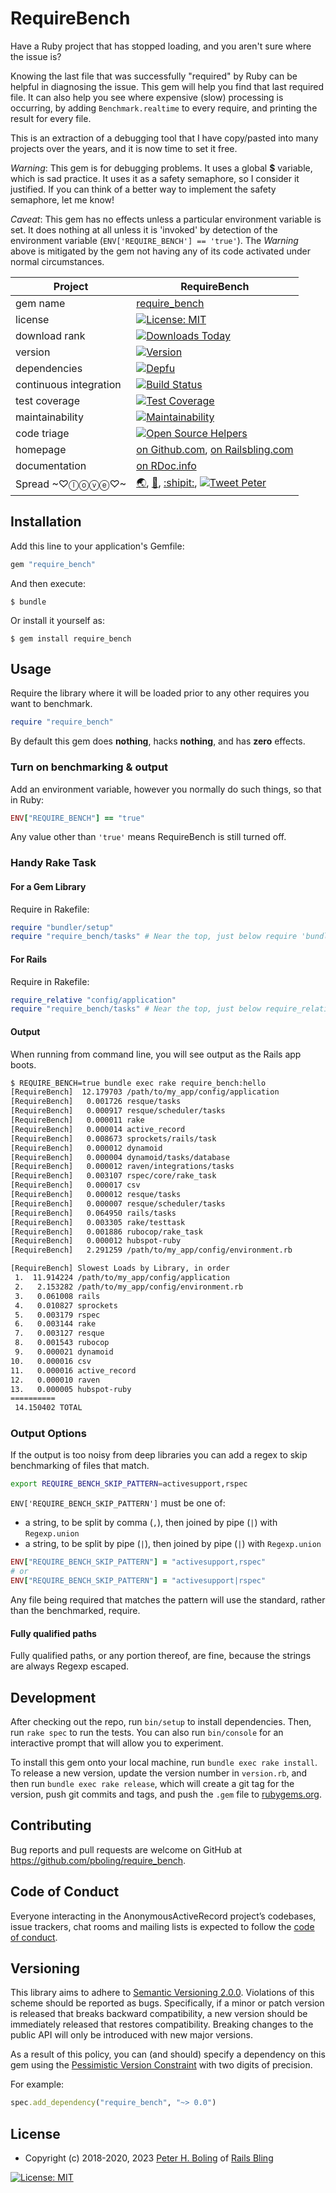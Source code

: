 # RequireBench

Have a Ruby project that has stopped loading, and you aren't sure where the issue is?

Knowing the last file that was successfully "required" by Ruby can be helpful in diagnosing the issue.  This gem will help you find that last required file.  It can also help you see where expensive (slow) processing is occurring, by adding `Benchmark.realtime` to every require, and printing the result for every file.

This is an extraction of a debugging tool that I have copy/pasted into many projects over the years, and it is now time to set it free.

*Warning*: This gem is for debugging problems.  It uses a global **$** variable, which is sad practice.  It uses it as a safety semaphore, so I consider it justified.  If you can think of a better way to implement the safety semaphore, let me know!

*Caveat*: This gem has no effects unless a particular environment variable is set.  It does nothing at all unless it is 'invoked' by detection of the environment variable (`ENV['REQUIRE_BENCH'] == 'true'`).  The *Warning* above is mitigated by the gem not having any of its code activated under normal circumstances.

| Project                | RequireBench                                                                                                                                                                                                                                         |
|------------------------|------------------------------------------------------------------------------------------------------------------------------------------------------------------------------------------------------------------------------------------------------|
| gem name               | [require_bench](https://rubygems.org/gems/require_bench)                                                                                                                                                                                             |
| license                | [![License: MIT](https://img.shields.io/badge/License-MIT-green.svg)](https://opensource.org/licenses/MIT)                                                                                                                                           |
| download rank          | [![Downloads Today](https://img.shields.io/gem/rd/require_bench.svg)](https://github.com/pboling/require_bench)                                                                                                                                      |
| version                | [![Version](https://img.shields.io/gem/v/require_bench.svg)](https://rubygems.org/gems/require_bench)                                                                                                                                                |
| dependencies           | [![Depfu](https://badges.depfu.com/badges/247bffc753b0cd49d3c08ce03b5c251c/count.svg)](https://depfu.com/github/pboling/require_bench?project_id=5824)                                                                                               |
| continuous integration | [![Build Status](https://travis-ci.org/pboling/require_bench.svg?branch=master)](https://travis-ci.org/pboling/require_bench)                                                                                                                        |
| test coverage          | [![Test Coverage](https://api.codeclimate.com/v1/badges/18523205c207a2b53045/test_coverage)](https://codeclimate.com/github/pboling/require_bench/test_coverage)                                                                                     |
| maintainability        | [![Maintainability](https://api.codeclimate.com/v1/badges/18523205c207a2b53045/maintainability)](https://codeclimate.com/github/pboling/require_bench/maintainability)                                                                               |
| code triage            | [![Open Source Helpers](https://www.codetriage.com/pboling/require_bench/badges/users.svg)](https://www.codetriage.com/pboling/require_bench)                                                                                                        |
| homepage               | [on Github.com][homepage], [on Railsbling.com][blogpage]                                                                                                                                                                                             |
| documentation          | [on RDoc.info][documentation]                                                                                                                                                                                                                        |
| Spread ~♡ⓛⓞⓥⓔ♡~        | [🌏](https://about.me/peter.boling), [👼](https://angel.co/peter-boling), [:shipit:](https://coderwall.com/Peter%20Boling), [![Tweet Peter](https://img.shields.io/twitter/follow/galtzo.svg?style=social&label=Follow)](https://twitter.com/galtzo) |

## Installation

Add this line to your application's Gemfile:

```ruby
gem "require_bench"
```

And then execute:

    $ bundle

Or install it yourself as:

    $ gem install require_bench

## Usage

Require the library where it will be loaded prior to any other requires you want to benchmark.

```ruby
require "require_bench"
```

By default this gem does **nothing**, hacks **nothing**, and has **zero** effects.

### Turn on benchmarking & output

Add an environment variable, however you normally do such things, so that in Ruby:

```ruby
ENV["REQUIRE_BENCH"] == "true"
```

Any value other than `'true'` means RequireBench is still turned off.

### Handy Rake Task

#### For a Gem Library

Require in Rakefile:

```ruby
require "bundler/setup"
require "require_bench/tasks" # Near the top, just below require 'bundler/setup'!
```

#### For Rails

Require in Rakefile:

```ruby
require_relative "config/application"
require "require_bench/tasks" # Near the top, just below require_relative 'config/application'!
```

#### Output

When running from command line, you will see output as the Rails app boots.
```bash
$ REQUIRE_BENCH=true bundle exec rake require_bench:hello
[RequireBench]  12.179703 /path/to/my_app/config/application
[RequireBench]   0.001726 resque/tasks
[RequireBench]   0.000917 resque/scheduler/tasks
[RequireBench]   0.000011 rake
[RequireBench]   0.000014 active_record
[RequireBench]   0.008673 sprockets/rails/task
[RequireBench]   0.000012 dynamoid
[RequireBench]   0.000004 dynamoid/tasks/database
[RequireBench]   0.000012 raven/integrations/tasks
[RequireBench]   0.003107 rspec/core/rake_task
[RequireBench]   0.000017 csv
[RequireBench]   0.000012 resque/tasks
[RequireBench]   0.000007 resque/scheduler/tasks
[RequireBench]   0.064950 rails/tasks
[RequireBench]   0.003305 rake/testtask
[RequireBench]   0.001886 rubocop/rake_task
[RequireBench]   0.000012 hubspot-ruby
[RequireBench]   2.291259 /path/to/my_app/config/environment.rb

[RequireBench] Slowest Loads by Library, in order
 1.  11.914224 /path/to/my_app/config/application
 2.   2.153282 /path/to/my_app/config/environment.rb
 3.   0.061008 rails
 4.   0.010827 sprockets
 5.   0.003179 rspec
 6.   0.003144 rake
 7.   0.003127 resque
 8.   0.001543 rubocop
 9.   0.000021 dynamoid
10.   0.000016 csv
11.   0.000016 active_record
12.   0.000010 raven
13.   0.000005 hubspot-ruby
==========
 14.150402 TOTAL
```

### Output Options

If the output is too noisy from deep libraries you can add a regex to skip benchmarking of files that match.

```bash
export REQUIRE_BENCH_SKIP_PATTERN=activesupport,rspec
```

`ENV['REQUIRE_BENCH_SKIP_PATTERN']` must be one of:
  * a string, to be split by comma (`,`), then joined by pipe (`|`) with `Regexp.union`
  * a string, to be split by pipe (`|`), then joined by pipe (`|`) with `Regexp.union`

```ruby
ENV["REQUIRE_BENCH_SKIP_PATTERN"] = "activesupport,rspec"
# or
ENV["REQUIRE_BENCH_SKIP_PATTERN"] = "activesupport|rspec"
```

Any file being required that matches the pattern will use the standard, rather than the benchmarked, require.

#### Fully qualified paths

Fully qualified paths, or any portion thereof, are fine, because the strings are always Regexp escaped.

## Development

After checking out the repo, run `bin/setup` to install dependencies. Then, run `rake spec` to run the tests. You can also run `bin/console` for an interactive prompt that will allow you to experiment.

To install this gem onto your local machine, run `bundle exec rake install`. To release a new version, update the version number in `version.rb`, and then run `bundle exec rake release`, which will create a git tag for the version, push git commits and tags, and push the `.gem` file to [rubygems.org](https://rubygems.org).

## Contributing

Bug reports and pull requests are welcome on GitHub at https://github.com/pboling/require_bench.

## Code of Conduct

Everyone interacting in the AnonymousActiveRecord project’s codebases, issue trackers, chat rooms and mailing lists is expected to follow the [code of conduct](https://github.com/pboling/require_bench/blob/master/CODE_OF_CONDUCT.md).

## Versioning

This library aims to adhere to [Semantic Versioning 2.0.0][semver].
Violations of this scheme should be reported as bugs. Specifically,
if a minor or patch version is released that breaks backward
compatibility, a new version should be immediately released that
restores compatibility. Breaking changes to the public API will
only be introduced with new major versions.

As a result of this policy, you can (and should) specify a
dependency on this gem using the [Pessimistic Version Constraint][pvc] with two digits of precision.

For example:

```ruby
spec.add_dependency("require_bench", "~> 0.0")
```

## License

* Copyright (c) 2018-2020, 2023 [Peter H. Boling][peterboling] of [Rails Bling][railsbling]

[![License: MIT](https://img.shields.io/badge/License-MIT-green.svg)](https://opensource.org/licenses/MIT)

[license]: LICENSE
[semver]: http://semver.org/
[pvc]: http://guides.rubygems.org/patterns/#pessimistic-version-constraint
[railsbling]: http://www.railsbling.com
[peterboling]: http://www.peterboling.com
[documentation]: http://rdoc.info/github/pboling/require_bench/frames
[homepage]: https://github.com/pboling/require_bench/
[blogpage]: http://www.railsbling.com/tags/require_bench/
